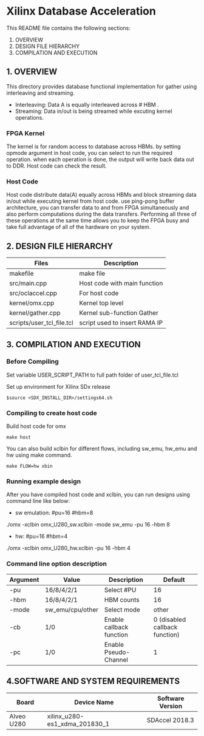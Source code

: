 Xilinx Database Acceleration
==========================================

This README file contains the following sections:
  1. OVERVIEW
  2. DESIGN FILE HIERARCHY  
  3. COMPILATION AND EXECUTION

## 1. OVERVIEW
This directory provides database functional implementation for gather using interleaving and streaming. 
  -  Interleaving: Data A is equally interleaved across # HBM . 
  -  Streaming:    Data in/out is being streamed while excuting kernel operations.   


### FPGA Kernel
The kernel is for random access to database across HBMs. by setting opmode argument in host code, you can select to run the required operation. when each operation is done, the output will write back data out to DDR. Host code can check the result.

### Host Code
Host code distribute data(A) equally across HBMs and  block streaming data in/out  while executing kernel from host code. use ping-pong buffer architecture, you can transfer data to and from FPGA simultaneously and also perform computations during the data transfers. Performing all three of these operations at the same time allows you to keep the FPGA busy and take full advantage of all of the hardware on your system.

## 2. DESIGN FILE HIERARCHY

Files                     | Description
--------------------------|----------------------------------------------------------------------------
makefile                  | make file
src/main.cpp              | Host code with main function 
src/oclaccel.cpp          | For host code
kernel/omx.cpp            | Kernel top level
kernel/gather.cpp         | Kernel sub-function Gather
scripts/user_tcl_file.tcl | script used to insert RAMA IP


## 3. COMPILATION AND EXECUTION
### Before Compiling

Set variable USER_SCRIPT_PATH to full path folder of user_tcl_file.tcl

Set up environment for Xilinx SDx release
```
$source <SDX_INSTALL_DIR>/settings64.sh
```

### Compiling to create host code
Build host code for omx
```
make host
```
You can also build xclbin for different flows, including sw_emu, hw_emu and hw using make command.
```
make FLOW=hw xbin
```

### Running example design

After you have compiled host code and xclbin, you can run designs using command line like below:
  -  sw emulation: #pu=16 #hbm=8 

./omx -xclbin omx_U280_sw.xclbin -mode sw_emu -pu 16 -hbm 8 

  -  hw: #pu=16 #hbm=4 

./omx -xclbin omx_U280_hw.xclbin  -pu 16 -hbm 4 


### Command line option description
Argument |   Value            | Description               | Default
---------|-----------------   |---------------------------|-------------------------------------------------
-pu      | 16/8/4/2/1         |  Select #PU               |  16
-hbm     | 16/8/4/2/1         |  HBM counts               |  16
-mode    | sw_emu/cpu/other   |  Select mode              |  other
-cb      | 1/0                |  Enable callback function |  0 (disabled callback function) 
-pc      | 1/0                |  Enable Pseudo-Channel    |  1



## 4.SOFTWARE AND SYSTEM REQUIREMENTS
Board	                              | Device Name             	| Software Version
--------------------------------------|---------------------------------|-----------------------
Alveo U280                            | xilinx_u280-es1_xdma_201830_1   | SDAccel 2018.3








